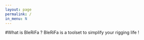 ```yaml
---
layout: page
permalink: /
in_menu: N
---
```


#What is BleRiFa ?
BleRiFa is a toolset to simplify your rigging life ! 